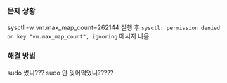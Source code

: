 ### 문제 상황
sysctl -w vm.max_map_count=262144 실행 후 
`sysctl: permission denied on key "vm.max_map_count", ignoring` 메시지 나옴
### 해결 방법
sudo 썼니??? sudo 안 잊어먹었니?????
